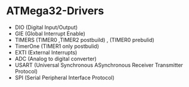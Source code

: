 # ATMega32-Drivers
- DIO    (Digital Input/Output)
- GIE    (Global Interrupt Enable)
- TIMERS (TIMER0 ,TIMER2 postbuild) , (TIMER0 prebulid)
- TimerOne (TIMER1 only postbulid)  
- EXTI   (External Interrupts)
- ADC    (Analog to digital converter)
- USART  (Universal Synchronous ASynchronous Receiver Transmitter Protocol)
- SPI    (Serial Peripheral Interface Protocol)

